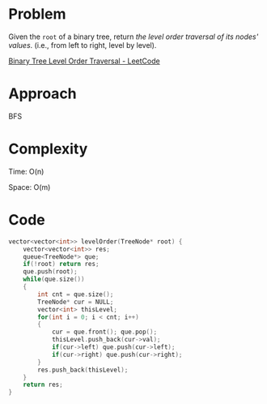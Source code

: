 # Problem

Given the `root` of a binary tree, return *the level order traversal of its nodes' values*. (i.e., from left to right, level by level).

[Binary Tree Level Order Traversal - LeetCode](https://leetcode.com/problems/binary-tree-level-order-traversal/description/?envType=study-plan-v2&envId=top-interview-150)

# Approach

BFS

# Complexity

Time: O(n)

Space: O(m)

# Code

```c++
vector<vector<int>> levelOrder(TreeNode* root) {
    vector<vector<int>> res;
    queue<TreeNode*> que;
    if(!root) return res;
    que.push(root);
    while(que.size())
    {
        int cnt = que.size();
        TreeNode* cur = NULL;
        vector<int> thisLevel;
        for(int i = 0; i < cnt; i++)
        {
            cur = que.front(); que.pop();
            thisLevel.push_back(cur->val);
            if(cur->left) que.push(cur->left);
            if(cur->right) que.push(cur->right);
        }
        res.push_back(thisLevel);
    }
    return res;
}
```
